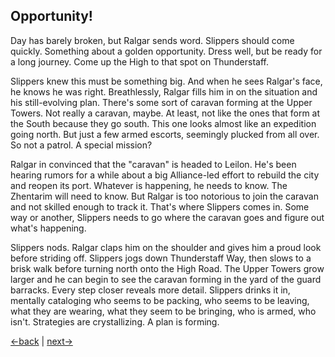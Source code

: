 ## Opportunity!

Day has barely broken, but Ralgar sends word. Slippers should come quickly. Something about a golden opportunity. Dress well, but be ready for a long journey. Come up the High to that spot on Thunderstaff.  

Slippers knew this must be something big. And when he sees Ralgar's face, he knows he was right. Breathlessly, Ralgar fills him in on the situation and his still-evolving plan. There's some sort of caravan forming at the Upper Towers. Not really a caravan, maybe. At least, not like the ones that form at the South because they go south. This one looks almost like an expedition going north. But just a few armed escorts, seemingly plucked from all over. So not a patrol. A special mission? 

Ralgar in convinced that the "caravan" is headed to Leilon. He's been hearing rumors for a while about a big Alliance-led effort to rebuild the city and reopen its port. Whatever is happening, he needs to know. The Zhentarim will need to know. But Ralgar is too notorious to join the caravan and not skilled enough to track it. That's where Slippers comes in. Some way or another, Slippers needs to go where the caravan goes and figure out what's happening.

Slippers nods. Ralgar claps him on the shoulder and gives him a proud look before striding off. Slippers jogs down Thunderstaff Way, then slows to a brisk walk before turning north onto the High Road. The Upper Towers grow larger and he can begin to see the caravan forming in the yard of the guard barracks. Every step closer reveals more detail. Slippers drinks it in, mentally cataloging who seems to be packing, who seems to be leaving, what they are wearing, what they seem to be bringing, who is armed, who isn't. Strategies are crystallizing. A plan is forming.

[←back](001.md) | [next→](003.md)
